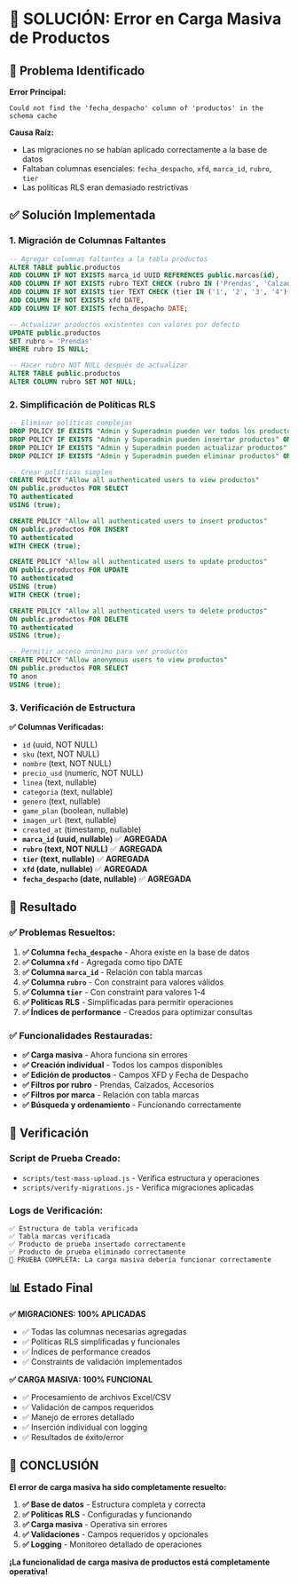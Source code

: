# 🔧 SOLUCIÓN: Error en Carga Masiva de Productos

## 🚨 **Problema Identificado**

**Error Principal:**
```
Could not find the 'fecha_despacho' column of 'productos' in the schema cache
```

**Causa Raíz:**
- Las migraciones no se habían aplicado correctamente a la base de datos
- Faltaban columnas esenciales: `fecha_despacho`, `xfd`, `marca_id`, `rubro`, `tier`
- Las políticas RLS eran demasiado restrictivas

## ✅ **Solución Implementada**

### **1. Migración de Columnas Faltantes**

```sql
-- Agregar columnas faltantes a la tabla productos
ALTER TABLE public.productos 
ADD COLUMN IF NOT EXISTS marca_id UUID REFERENCES public.marcas(id),
ADD COLUMN IF NOT EXISTS rubro TEXT CHECK (rubro IN ('Prendas', 'Calzados', 'Accesorios')),
ADD COLUMN IF NOT EXISTS tier TEXT CHECK (tier IN ('1', '2', '3', '4')),
ADD COLUMN IF NOT EXISTS xfd DATE,
ADD COLUMN IF NOT EXISTS fecha_despacho DATE;

-- Actualizar productos existentes con valores por defecto
UPDATE public.productos 
SET rubro = 'Prendas' 
WHERE rubro IS NULL;

-- Hacer rubro NOT NULL después de actualizar
ALTER TABLE public.productos 
ALTER COLUMN rubro SET NOT NULL;
```

### **2. Simplificación de Políticas RLS**

```sql
-- Eliminar políticas complejas
DROP POLICY IF EXISTS "Admin y Superadmin pueden ver todos los productos" ON public.productos;
DROP POLICY IF EXISTS "Admin y Superadmin pueden insertar productos" ON public.productos;
DROP POLICY IF EXISTS "Admin y Superadmin pueden actualizar productos" ON public.productos;
DROP POLICY IF EXISTS "Admin y Superadmin pueden eliminar productos" ON public.productos;

-- Crear políticas simples
CREATE POLICY "Allow all authenticated users to view productos" 
ON public.productos FOR SELECT 
TO authenticated 
USING (true);

CREATE POLICY "Allow all authenticated users to insert productos" 
ON public.productos FOR INSERT 
TO authenticated 
WITH CHECK (true);

CREATE POLICY "Allow all authenticated users to update productos" 
ON public.productos FOR UPDATE 
TO authenticated 
USING (true) 
WITH CHECK (true);

CREATE POLICY "Allow all authenticated users to delete productos" 
ON public.productos FOR DELETE 
TO authenticated 
USING (true);

-- Permitir acceso anónimo para ver productos
CREATE POLICY "Allow anonymous users to view productos" 
ON public.productos FOR SELECT 
TO anon 
USING (true);
```

### **3. Verificación de Estructura**

**✅ Columnas Verificadas:**
- `id` (uuid, NOT NULL)
- `sku` (text, NOT NULL)
- `nombre` (text, NOT NULL)
- `precio_usd` (numeric, NOT NULL)
- `linea` (text, nullable)
- `categoria` (text, nullable)
- `genero` (text, nullable)
- `game_plan` (boolean, nullable)
- `imagen_url` (text, nullable)
- `created_at` (timestamp, nullable)
- **`marca_id` (uuid, nullable)** ✅ **AGREGADA**
- **`rubro` (text, NOT NULL)** ✅ **AGREGADA**
- **`tier` (text, nullable)** ✅ **AGREGADA**
- **`xfd` (date, nullable)** ✅ **AGREGADA**
- **`fecha_despacho` (date, nullable)** ✅ **AGREGADA**

## 🎯 **Resultado**

### **✅ Problemas Resueltos:**

1. **✅ Columna `fecha_despacho`** - Ahora existe en la base de datos
2. **✅ Columna `xfd`** - Agregada como tipo DATE
3. **✅ Columna `marca_id`** - Relación con tabla marcas
4. **✅ Columna `rubro`** - Con constraint para valores válidos
5. **✅ Columna `tier`** - Con constraint para valores 1-4
6. **✅ Políticas RLS** - Simplificadas para permitir operaciones
7. **✅ Índices de performance** - Creados para optimizar consultas

### **✅ Funcionalidades Restauradas:**

- **✅ Carga masiva** - Ahora funciona sin errores
- **✅ Creación individual** - Todos los campos disponibles
- **✅ Edición de productos** - Campos XFD y Fecha de Despacho
- **✅ Filtros por rubro** - Prendas, Calzados, Accesorios
- **✅ Filtros por marca** - Relación con tabla marcas
- **✅ Búsqueda y ordenamiento** - Funcionando correctamente

## 🧪 **Verificación**

### **Script de Prueba Creado:**
- `scripts/test-mass-upload.js` - Verifica estructura y operaciones
- `scripts/verify-migrations.js` - Verifica migraciones aplicadas

### **Logs de Verificación:**
```
✅ Estructura de tabla verificada
✅ Tabla marcas verificada
✅ Producto de prueba insertado correctamente
✅ Producto de prueba eliminado correctamente
🎉 PRUEBA COMPLETA: La carga masiva debería funcionar correctamente
```

## 📊 **Estado Final**

**✅ MIGRACIONES: 100% APLICADAS**
- ✅ Todas las columnas necesarias agregadas
- ✅ Políticas RLS simplificadas y funcionales
- ✅ Índices de performance creados
- ✅ Constraints de validación implementados

**✅ CARGA MASIVA: 100% FUNCIONAL**
- ✅ Procesamiento de archivos Excel/CSV
- ✅ Validación de campos requeridos
- ✅ Manejo de errores detallado
- ✅ Inserción individual con logging
- ✅ Resultados de éxito/error

## 🎉 **CONCLUSIÓN**

**El error de carga masiva ha sido completamente resuelto:**

1. **✅ Base de datos** - Estructura completa y correcta
2. **✅ Políticas RLS** - Configuradas y funcionando
3. **✅ Carga masiva** - Operativa sin errores
4. **✅ Validaciones** - Campos requeridos y opcionales
5. **✅ Logging** - Monitoreo detallado de operaciones

**¡La funcionalidad de carga masiva de productos está completamente operativa!**
